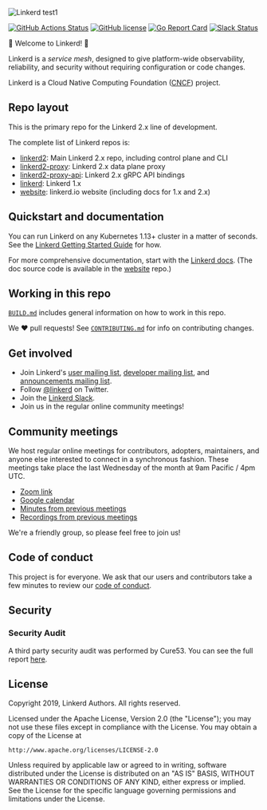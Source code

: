 ![Linkerd][logo] test1

[![GitHub Actions Status][github-actions-badge]][github-actions]
[![GitHub license][license-badge]](LICENSE)
[![Go Report Card][go-report-card-badge]][go-report-card]
[![Slack Status][slack-badge]][slack]

:balloon: Welcome to Linkerd! :wave:

Linkerd is a *service mesh*, designed to give platform-wide observability,
reliability, and security without requiring configuration or code changes.

Linkerd is a Cloud Native Computing Foundation ([CNCF][cncf]) project.

## Repo layout

This is the primary repo for the Linkerd 2.x line of development.

The complete list of Linkerd repos is:
* [linkerd2][linkerd2]: Main Linkerd 2.x repo, including control plane and CLI
* [linkerd2-proxy][proxy]: Linkerd 2.x data plane proxy
* [linkerd2-proxy-api][proxy-api]: Linkerd 2.x gRPC API bindings
* [linkerd][linkerd1]: Linkerd 1.x
* [website][linkerd-website]: linkerd.io website (including docs for 1.x and 2.x)

## Quickstart and documentation

You can run Linkerd on any Kubernetes 1.13+ cluster in a matter of seconds. See
the [Linkerd Getting Started Guide][getting-started] for how.

For more comprehensive documentation, start with the [Linkerd
docs][linkerd-docs]. (The doc source code is available in the
[website][linkerd-website] repo.)

## Working in this repo ##

[`BUILD.md`](BUILD.md) includes general information on how to work in this repo.

We :heart: pull requests! See [`CONTRIBUTING.md`](CONTRIBUTING.md) for info on
contributing changes.

## Get involved

* Join Linkerd's [user mailing list][linkerd-users],
[developer mailing list][linkerd-dev], and [announcements mailing list][linkerd-announce].
* Follow [@linkerd][twitter] on Twitter.
* Join the [Linkerd Slack][slack].
* Join us in the regular online community meetings!

## Community meetings

We host regular online meetings for contributors, adopters, maintainers, and
anyone else interested to connect in a synchronous fashion. These meetings take
place the last Wednesday of the month at 9am Pacific / 4pm UTC.

* [Zoom link](https://zoom.us/my/cncflinkerd)
* [Google calendar](https://calendar.google.com/calendar/embed?src=buoyant.io_j28ik70vrl3418f4oldkdici7o%40group.calendar.google.com)
* [Minutes from previous meetings](https://docs.google.com/document/d/1OvXYL5Q53klQFZPokQJas72YqkWXplkPQUguFbRW7Wo/edit)
* [Recordings from previous meetings](https://www.youtube.com/playlist?list=PLI9FkLPXDscBHP91Ud3lyJScI4ZCjRG6F)

We're a friendly group, so please feel free to join us!

## Code of conduct

This project is for everyone. We ask that our users and contributors take a few
minutes to review our [code of conduct][coc].

## Security

### Security Audit

A third party security audit was performed by Cure53. You can see the full report [here](SECURITY_AUDIT.pdf).

## License

Copyright 2019, Linkerd Authors. All rights reserved.

Licensed under the Apache License, Version 2.0 (the "License"); you may not use
these files except in compliance with the License. You may obtain a copy of the
License at

    http://www.apache.org/licenses/LICENSE-2.0

Unless required by applicable law or agreed to in writing, software distributed
under the License is distributed on an "AS IS" BASIS, WITHOUT WARRANTIES OR
CONDITIONS OF ANY KIND, either express or implied. See the License for the
specific language governing permissions and limitations under the License.

<!-- refs -->
[github-actions]: https://github.com/linkerd/linkerd2/actions
[github-actions-badge]: https://github.com/linkerd/linkerd2/workflows/CI/badge.svg
[cncf]: https://www.cncf.io/
[coc]: https://github.com/linkerd/linkerd/wiki/Linkerd-code-of-conduct
[getting-started]: https://linkerd.io/2/getting-started/
[golang]: https://golang.org/
[go-report-card]: https://goreportcard.com/report/github.com/linkerd/linkerd2
[go-report-card-badge]: https://goreportcard.com/badge/github.com/linkerd/linkerd2
[license-badge]: https://img.shields.io/github/license/linkerd/linkerd.svg
[linkerd1]: https://github.com/linkerd/linkerd
[linkerd2]: https://github.com/linkerd/linkerd2
[linkerd-announce]: https://lists.cncf.io/g/cncf-linkerd-announce
[linkerd-demo]: https://linkerd.io/2/getting-started/#step-3-install-the-demo-app
[linkerd-dev]: https://lists.cncf.io/g/cncf-linkerd-dev
[linkerd-docs]: https://linkerd.io/2/overview/
[linkerd-inject]: https://linkerd.io/2/adding-your-service/
[linkerd-users]: https://lists.cncf.io/g/cncf-linkerd-users
[linkerd-website]: https://github.com/linkerd/website
[logo]: https://user-images.githubusercontent.com/9226/33582867-3e646e02-d90c-11e7-85a2-2e238737e859.png
[proxy]: https://github.com/linkerd/linkerd2-proxy
[proxy-api]: https://github.com/linkerd/linkerd2-proxy-api
[rust]: https://www.rust-lang.org/
[slack-badge]: http://slack.linkerd.io/badge.svg
[slack]: http://slack.linkerd.io
[twitter]: https://twitter.com/linkerd
